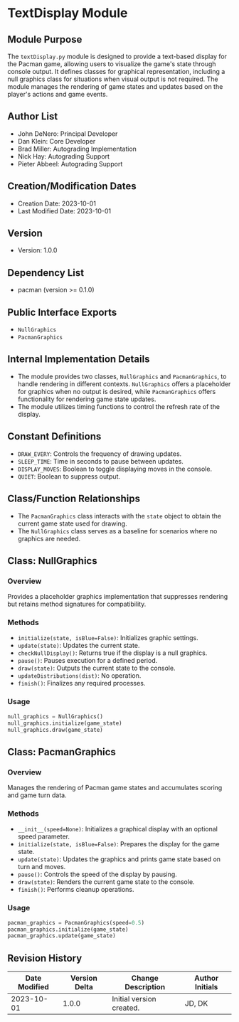 # TextDisplay Module

## Module Purpose
The `textDisplay.py` module is designed to provide a text-based display for the Pacman game, allowing users to visualize the game's state through console output. It defines classes for graphical representation, including a null graphics class for situations when visual output is not required. The module manages the rendering of game states and updates based on the player's actions and game events.

## Author List
- John DeNero: Principal Developer
- Dan Klein: Core Developer
- Brad Miller: Autograding Implementation
- Nick Hay: Autograding Support
- Pieter Abbeel: Autograding Support

## Creation/Modification Dates
- Creation Date: 2023-10-01
- Last Modified Date: 2023-10-01

## Version
- Version: 1.0.0

## Dependency List
- pacman (version >= 0.1.0)

## Public Interface Exports
- `NullGraphics`
- `PacmanGraphics`

## Internal Implementation Details
- The module provides two classes, `NullGraphics` and `PacmanGraphics`, to handle rendering in different contexts. `NullGraphics` offers a placeholder for graphics when no output is desired, while `PacmanGraphics` offers functionality for rendering game state updates.
- The module utilizes timing functions to control the refresh rate of the display.

## Constant Definitions
- `DRAW_EVERY`: Controls the frequency of drawing updates.
- `SLEEP_TIME`: Time in seconds to pause between updates.
- `DISPLAY_MOVES`: Boolean to toggle displaying moves in the console.
- `QUIET`: Boolean to suppress output.

## Class/Function Relationships
- The `PacmanGraphics` class interacts with the `state` object to obtain the current game state used for drawing.
- The `NullGraphics` class serves as a baseline for scenarios where no graphics are needed.

## Class: NullGraphics
### Overview
Provides a placeholder graphics implementation that suppresses rendering but retains method signatures for compatibility.

### Methods
- `initialize(state, isBlue=False)`: Initializes graphic settings.
- `update(state)`: Updates the current state.
- `checkNullDisplay()`: Returns true if the display is a null graphics.
- `pause()`: Pauses execution for a defined period.
- `draw(state)`: Outputs the current state to the console.
- `updateDistributions(dist)`: No operation.
- `finish()`: Finalizes any required processes.

### Usage
```python
null_graphics = NullGraphics()
null_graphics.initialize(game_state)
null_graphics.draw(game_state)
```

## Class: PacmanGraphics
### Overview
Manages the rendering of Pacman game states and accumulates scoring and game turn data.

### Methods
- `__init__(speed=None)`: Initializes a graphical display with an optional speed parameter.
- `initialize(state, isBlue=False)`: Prepares the display for the game state.
- `update(state)`: Updates the graphics and prints game state based on turn and moves.
- `pause()`: Controls the speed of the display by pausing.
- `draw(state)`: Renders the current game state to the console.
- `finish()`: Performs cleanup operations.

### Usage
```python
pacman_graphics = PacmanGraphics(speed=0.5)
pacman_graphics.initialize(game_state)
pacman_graphics.update(game_state)
```

## Revision History
| Date Modified | Version Delta | Change Description                          | Author Initials |
|---------------|---------------|--------------------------------------------|------------------|
| 2023-10-01    | 1.0.0        | Initial version created.                   | JD, DK           |